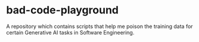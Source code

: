 # bad-code-playground
A repository which contains scripts that help me poison the training data for certain Generative AI tasks in Software Engineering.

